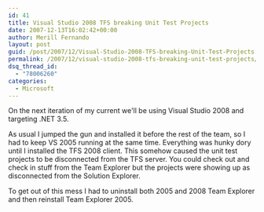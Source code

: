 ```yaml
---
id: 41
title: Visual Studio 2008 TFS breaking Unit Test Projects
date: 2007-12-13T16:02:42+00:00
author: Merill Fernando
layout: post
guid: /post/2007/12/Visual-Studio-2008-TFS-breaking-Unit-Test-Projects.aspx
permalink: /2007/12/visual-studio-2008-tfs-breaking-unit-test-projects/
dsq_thread_id:
  - "78006260"
categories:
  - Microsoft
---
```

<p>On the next iteration of my current we'll be using Visual Studio 2008 and targeting .NET 3.5.</p> <p>As usual I jumped the gun and installed it before the rest of the team, so I had to keep VS 2005 running at the same time. Everything was hunky dory until I installed the TFS 2008 client. This somehow caused the unit test projects to be disconnected from the TFS server. You could check out and check in stuff from the Team Explorer but the projects were showing up as disconnected from the Solution Explorer.</p> <p>To get out of this mess I had to uninstall both 2005 and 2008 Team Explorer and then reinstall Team Explorer 2005.</p>